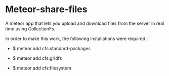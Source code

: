 # Meteor-share-files
A meteor app that lets you upload and download files from the server in real time using CollectionFs.

In order to make this work, the following installations were required :

*  $ meteor add cfs:standard-packages

*  $ meteor add cfs:gridfs

*  $ meteor add cfs:filesystem
